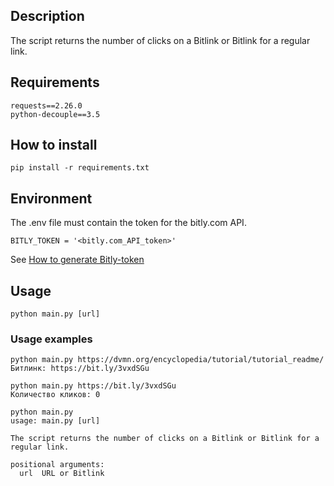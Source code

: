 ## Description
The script returns the number of clicks on a Bitlink or Bitlink for a regular link.

## Requirements
    requests==2.26.0
    python-decouple==3.5

## How to install
    pip install -r requirements.txt

## Environment
The .env file must contain the token for the bitly.com API.

    BITLY_TOKEN = '<bitly.com_API_token>'

See [How to generate Bitly-token](https://app.bitly.com/settings/api/)

## Usage
    python main.py [url]

### Usage examples
    python main.py https://dvmn.org/encyclopedia/tutorial/tutorial_readme/
    Битлинк: https://bit.ly/3vxdSGu

    python main.py https://bit.ly/3vxdSGu
    Количество кликов: 0

    python main.py
    usage: main.py [url]
    
    The script returns the number of clicks on a Bitlink or Bitlink for a regular link.

    positional arguments:
      url  URL or Bitlink
